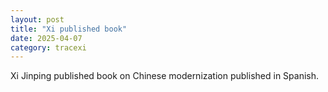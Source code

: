 ```yaml
---
layout: post
title: "Xi published book"
date: 2025-04-07
category: tracexi
---
```


Xi Jinping published book on Chinese modernization published in Spanish.